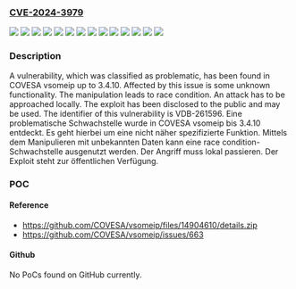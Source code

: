 ### [CVE-2024-3979](https://cve.mitre.org/cgi-bin/cvename.cgi?name=CVE-2024-3979)
![](https://img.shields.io/static/v1?label=Product&message=vsomeip&color=blue)
![](https://img.shields.io/static/v1?label=Version&message=0%20&color=brightgreen)
![](https://img.shields.io/static/v1?label=Version&message=3.4.0%20&color=brightgreen)
![](https://img.shields.io/static/v1?label=Version&message=3.4.1%20&color=brightgreen)
![](https://img.shields.io/static/v1?label=Version&message=3.4.10%20&color=brightgreen)
![](https://img.shields.io/static/v1?label=Version&message=3.4.2%20&color=brightgreen)
![](https://img.shields.io/static/v1?label=Version&message=3.4.3%20&color=brightgreen)
![](https://img.shields.io/static/v1?label=Version&message=3.4.4%20&color=brightgreen)
![](https://img.shields.io/static/v1?label=Version&message=3.4.5%20&color=brightgreen)
![](https://img.shields.io/static/v1?label=Version&message=3.4.6%20&color=brightgreen)
![](https://img.shields.io/static/v1?label=Version&message=3.4.7%20&color=brightgreen)
![](https://img.shields.io/static/v1?label=Version&message=3.4.8%20&color=brightgreen)
![](https://img.shields.io/static/v1?label=Version&message=3.4.9%20&color=brightgreen)
![](https://img.shields.io/static/v1?label=Vulnerability&message=CWE-362%20Race%20Condition&color=brightgreen)

### Description

A vulnerability, which was classified as problematic, has been found in COVESA vsomeip up to 3.4.10. Affected by this issue is some unknown functionality. The manipulation leads to race condition. An attack has to be approached locally. The exploit has been disclosed to the public and may be used. The identifier of this vulnerability is VDB-261596.
Eine problematische Schwachstelle wurde in COVESA vsomeip bis 3.4.10 entdeckt. Es geht hierbei um eine nicht näher spezifizierte Funktion. Mittels dem Manipulieren mit unbekannten Daten kann eine race condition-Schwachstelle ausgenutzt werden. Der Angriff muss lokal passieren. Der Exploit steht zur öffentlichen Verfügung.

### POC

#### Reference
- https://github.com/COVESA/vsomeip/files/14904610/details.zip
- https://github.com/COVESA/vsomeip/issues/663

#### Github
No PoCs found on GitHub currently.

